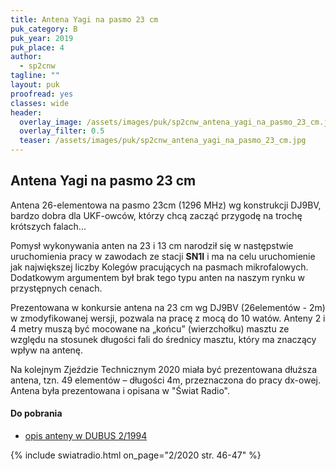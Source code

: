 ```yaml
---
title: Antena Yagi na pasmo 23 cm
puk_category: B
puk_year: 2019
puk_place: 4
author: 
  - sp2cnw
tagline: ""
layout: puk
proofread: yes
classes: wide
header:
  overlay_image: /assets/images/puk/sp2cnw_antena_yagi_na_pasmo_23_cm.jpg
  overlay_filter: 0.5
  teaser: /assets/images/puk/sp2cnw_antena_yagi_na_pasmo_23_cm.jpg
---
```


Antena Yagi na pasmo 23 cm
--------------------------

Antena 26-elementowa na pasmo 23cm (1296 MHz) wg konstrukcji DJ9BV, bardzo dobra dla UKF-owców, którzy chcą zacząć przygodę na trochę krótszych falach...

Pomysł wykonywania anten na 23 i 13 cm narodził się w następstwie uruchomienia pracy w zawodach ze stacji **SN1I** i ma na celu uruchomienie jak największej liczby Kolegów pracujących na pasmach mikrofalowych. Dodatkowym argumentem był brak tego typu anten na naszym rynku w przystępnych cenach.

Prezentowana w konkursie antena na 23 cm wg DJ9BV (26elementów - 2m) w zmodyfikowanej wersji, pozwala na pracę z mocą do 10 watów. Anteny 2 i 4 metry muszą być mocowane na „końcu” (wierzchołku) masztu ze względu na stosunek długości fali do średnicy masztu, który ma znaczący wpływ na antenę.

Na kolejnym Zjeździe Technicznym 2020 miała być prezentowana dłuższa antena, tzn. 49 elementów – długości 4m, przeznaczona do pracy dx-owej. Antena była prezentowana i opisana w "Świat Radio".

#### Do pobrania

- [opis anteny w DUBUS 2/1994](/assets/bin/DJ9BV_Yagis-for-23cm.pdf)

{% include swiatradio.html on_page="2/2020 str. 46-47" %}
 





 


